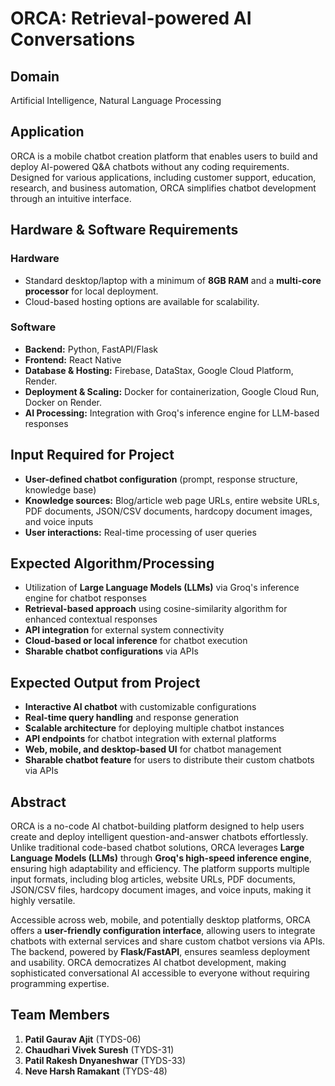 # ORCA: Retrieval-powered AI Conversations

## Domain
Artificial Intelligence, Natural Language Processing

## Application
ORCA is a mobile chatbot creation platform that enables users to build and deploy AI-powered Q&A chatbots without any coding requirements. Designed for various applications, including customer support, education, research, and business automation, ORCA simplifies chatbot development through an intuitive interface.

## Hardware & Software Requirements

### Hardware
- Standard desktop/laptop with a minimum of **8GB RAM** and a **multi-core processor** for local deployment.
- Cloud-based hosting options are available for scalability.

### Software
- **Backend:** Python, FastAPI/Flask
- **Frontend:** React Native
- **Database & Hosting:** Firebase, DataStax, Google Cloud Platform, Render.
- **Deployment & Scaling:** Docker for containerization, Google Cloud Run, Docker on Render.
- **AI Processing:** Integration with Groq's inference engine for LLM-based responses

## Input Required for Project
- **User-defined chatbot configuration** (prompt, response structure, knowledge base)
- **Knowledge sources:** Blog/article web page URLs, entire website URLs, PDF documents, JSON/CSV documents, hardcopy document images, and voice inputs
- **User interactions:** Real-time processing of user queries

## Expected Algorithm/Processing
- Utilization of **Large Language Models (LLMs)** via Groq's inference engine for chatbot responses
- **Retrieval-based approach** using cosine-similarity algorithm for enhanced contextual responses
- **API integration** for external system connectivity
- **Cloud-based or local inference** for chatbot execution
- **Sharable chatbot configurations** via APIs

## Expected Output from Project
- **Interactive AI chatbot** with customizable configurations
- **Real-time query handling** and response generation
- **Scalable architecture** for deploying multiple chatbot instances
- **API endpoints** for chatbot integration with external platforms
- **Web, mobile, and desktop-based UI** for chatbot management
- **Sharable chatbot feature** for users to distribute their custom chatbots via APIs

## Abstract
ORCA is a no-code AI chatbot-building platform designed to help users create and deploy intelligent question-and-answer chatbots effortlessly. Unlike traditional code-based chatbot solutions, ORCA leverages **Large Language Models (LLMs)** through **Groq's high-speed inference engine**, ensuring high adaptability and efficiency. The platform supports multiple input formats, including blog articles, website URLs, PDF documents, JSON/CSV files, hardcopy document images, and voice inputs, making it highly versatile.

Accessible across web, mobile, and potentially desktop platforms, ORCA offers a **user-friendly configuration interface**, allowing users to integrate chatbots with external services and share custom chatbot versions via APIs. The backend, powered by **Flask/FastAPI**, ensures seamless deployment and usability. ORCA democratizes AI chatbot development, making sophisticated conversational AI accessible to everyone without requiring programming expertise.

## Team Members
1. **Patil Gaurav Ajit** (TYDS-06)
2. **Chaudhari Vivek Suresh** (TYDS-31)
3. **Patil Rakesh Dnyaneshwar** (TYDS-33)
4. **Neve Harsh Ramakant** (TYDS-48)
